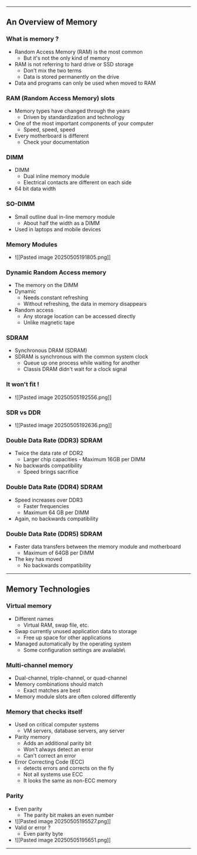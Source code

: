 
---

## An Overview of Memory

### What is memory ?
- Random Access Memory (RAM) is the most common
	- But it's not the only kind of memory
- RAM is not referring to hard drive or SSD storage
	- Don't mix the two terms
	- Data is stored permanently on the drive
- Data and programs can only be used when moved to RAM

### RAM (Random Access Memory) slots
- Memory types have changed through the years
	- Driven by standardization and technology
- One of the most important components of your computer
	- Speed, speed, speed
- Every motherboard is different
	- Check your documentation

### DIMM
- DIMM
	- Dual inline memory module
	- Electrical contacts are different on each side
- 64 bit data width

### SO-DIMM
- Small outline dual in-line memory module
	- About half the width as a DIMM
- Used in laptops and mobile devices

### Memory Modules
- ![[Pasted image 20250505191805.png]]

### Dynamic Random Access memory
- The memory on the DIMM
- Dynamic
	- Needs constant refreshing
	- Without refreshing, the data in memory disappears
- Random access
	- Any storage location can be accessed directly
	- Unlike magnetic tape

### SDRAM
- Synchronous DRAM (SDRAM)
- SDRAM is synchronous with the common system clock
	- Queue up one process while waiting for another
	- Classis DRAM didn't wait for a clock signal

### It won't fit !
- ![[Pasted image 20250505192556.png]]

### SDR vs DDR
- ![[Pasted image 20250505192636.png]]

### Double Data Rate (DDR3) SDRAM
- Twice the data rate of DDR2
	- Larger chip capacities - Maximum 16GB per DIMM
- No backwards compatibility
	- Speed brings sacrifice

### Double Data Rate (DDR4) SDRAM
- Speed increases over DDR3
	- Faster frequencies
	- Maximum 64 GB per DIMM
- Again, no backwards compatibility

### Double Data Rate (DDR5) SDRAM
- Faster data transfers between the memory module and motherboard
	- Maximum of 64GB per DIMM
- The key has moved
	- No backwards compatibility

---

## Memory Technologies

### Virtual memory
- Different names
	- Virtual RAM, swap file, etc.
- Swap currently unused application data to storage
	- Free up space for other applications
- Managed automatically by the operating system
	- Some configuration settings are available\

### Multi-channel memory
- Dual-channel, triple-channel, or quad-channel
- Memory combinations should match
	- Exact matches are best
- Memory module slots are often colored differently

### Memory that checks itself
- Used on critical computer systems
	- VM servers, database servers, any server 
- Parity memory
	- Adds an additional parity bit
	- Won't always detect an error
	- Can't correct an error
- Error Correcting Code (ECC)
	- detects errors and corrects on the fly
	- Not all systems use ECC
	- It looks the same as non-ECC memory

### Parity
- Even parity
	- The parity bit makes an even number
- ![[Pasted image 20250505195527.png]]
- Valid or error ?
	- Even parity byte
- ![[Pasted image 20250505195651.png]]

---


### 